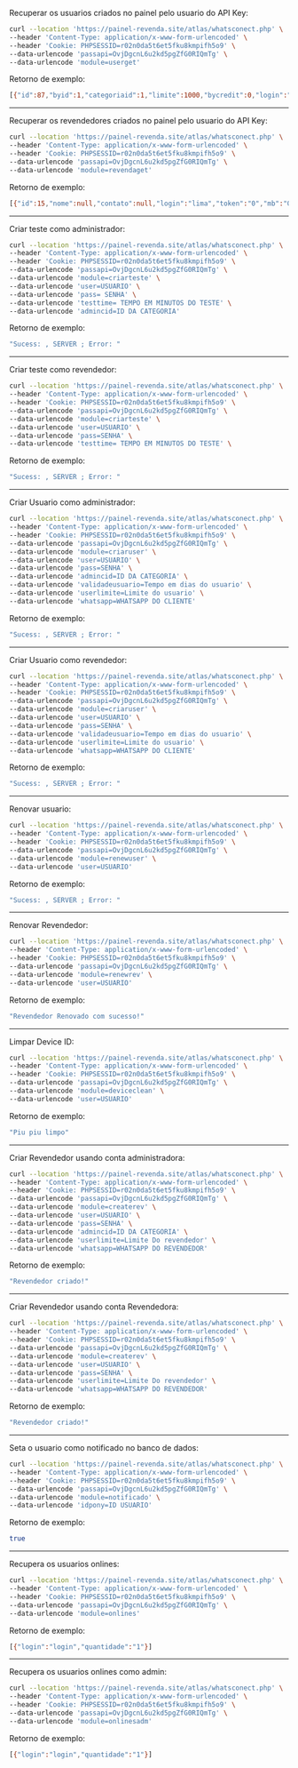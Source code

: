 Recuperar os usuarios criados no painel pelo usuario do API Key:

```sh
curl --location 'https://painel-revenda.site/atlas/whatsconect.php' \
--header 'Content-Type: application/x-www-form-urlencoded' \
--header 'Cookie: PHPSESSID=r02n0da5t6et5fku8kmpifh5o9' \
--data-urlencode 'passapi=OvjDgcnL6u2kd5pgZfG0RIQmTg' \
--data-urlencode 'module=userget'
```

Retorno de exemplo: 

```sh
[{"id":87,"byid":1,"categoriaid":1,"limite":1000,"bycredit":0,"login":"lima","senha":"lima","mainid":"NULL","expira":"2025-06-04 15:33:37","lastview":"","status":"Online","valormensal":"","notificado":"nao","whatsapp":"","uuid":""}]
```

---------------------------------------

Recuperar os revendedores criados no painel pelo usuario do API Key:

```sh
curl --location 'https://painel-revenda.site/atlas/whatsconect.php' \
--header 'Content-Type: application/x-www-form-urlencoded' \
--header 'Cookie: PHPSESSID=r02n0da5t6et5fku8kmpifh5o9' \
--data-urlencode 'passapi=OvjDgcnL6u2kd5pgZfG0RIQmTg' \
--data-urlencode 'module=revendaget'
```

Retorno de exemplo: 

```sh
[{"id":15,"nome":null,"contato":null,"login":"lima","token":"0","mb":"0","senha":"lima","byid":"1","mainid":"0","accesstoken":null,"valorusuario":null,"valorrevenda":null,"idtelegram":null,"tempo":null,"tokenvenda":"0","acesstokenpaghiper":null,"formadepag":"1","tokenpaghiper":null,"whatsapp":""}]
```

---------------------------------------

Criar teste como administrador:

```sh
curl --location 'https://painel-revenda.site/atlas/whatsconect.php' \
--header 'Content-Type: application/x-www-form-urlencoded' \
--header 'Cookie: PHPSESSID=r02n0da5t6et5fku8kmpifh5o9' \
--data-urlencode 'passapi=OvjDgcnL6u2kd5pgZfG0RIQmTg' \
--data-urlencode 'module=criarteste' \
--data-urlencode 'user=USUARIO' \
--data-urlencode 'pass= SENHA' \
--data-urlencode 'testtime= TEMPO EM MINUTOS DO TESTE' \
--data-urlencode 'admincid=ID DA CATEGORIA'
```

Retorno de exemplo: 

```sh
"Sucess: , SERVER ; Error: "
```

---------------------------------------

Criar teste como revendedor:

```sh
curl --location 'https://painel-revenda.site/atlas/whatsconect.php' \
--header 'Content-Type: application/x-www-form-urlencoded' \
--header 'Cookie: PHPSESSID=r02n0da5t6et5fku8kmpifh5o9' \
--data-urlencode 'passapi=OvjDgcnL6u2kd5pgZfG0RIQmTg' \
--data-urlencode 'module=criarteste' \
--data-urlencode 'user=USUARIO' \
--data-urlencode 'pass=SENHA' \
--data-urlencode 'testtime= TEMPO EM MINUTOS DO TESTE' \
```

Retorno de exemplo: 

```sh
"Sucess: , SERVER ; Error: "
```

---------------------------------------

Criar Usuario como administrador:

```sh
curl --location 'https://painel-revenda.site/atlas/whatsconect.php' \
--header 'Content-Type: application/x-www-form-urlencoded' \
--header 'Cookie: PHPSESSID=r02n0da5t6et5fku8kmpifh5o9' \
--data-urlencode 'passapi=OvjDgcnL6u2kd5pgZfG0RIQmTg' \
--data-urlencode 'module=criaruser' \
--data-urlencode 'user=USUARIO' \
--data-urlencode 'pass=SENHA' \
--data-urlencode 'admincid=ID DA CATEGORIA' \
--data-urlencode 'validadeusuario=Tempo em dias do usuario' \
--data-urlencode 'userlimite=Limite do usuario' \
--data-urlencode 'whatsapp=WHATSAPP DO CLIENTE'
```

Retorno de exemplo: 

```sh
"Sucess: , SERVER ; Error: "
```

---------------------------------------

Criar Usuario como revendedor:

```sh
curl --location 'https://painel-revenda.site/atlas/whatsconect.php' \
--header 'Content-Type: application/x-www-form-urlencoded' \
--header 'Cookie: PHPSESSID=r02n0da5t6et5fku8kmpifh5o9' \
--data-urlencode 'passapi=OvjDgcnL6u2kd5pgZfG0RIQmTg' \
--data-urlencode 'module=criaruser' \
--data-urlencode 'user=USUARIO' \
--data-urlencode 'pass=SENHA' \
--data-urlencode 'validadeusuario=Tempo em dias do usuario' \
--data-urlencode 'userlimite=Limite do usuario' \
--data-urlencode 'whatsapp=WHATSAPP DO CLIENTE'
```

Retorno de exemplo: 

```sh
"Sucess: , SERVER ; Error: "
```

---------------------------------------

Renovar usuario:

```sh
curl --location 'https://painel-revenda.site/atlas/whatsconect.php' \
--header 'Content-Type: application/x-www-form-urlencoded' \
--header 'Cookie: PHPSESSID=r02n0da5t6et5fku8kmpifh5o9' \
--data-urlencode 'passapi=OvjDgcnL6u2kd5pgZfG0RIQmTg' \
--data-urlencode 'module=renewuser' \
--data-urlencode 'user=USUARIO'
```

Retorno de exemplo: 

```sh
"Sucess: , SERVER ; Error: "
```

---------------------------------------

Renovar Revendedor:

```sh
curl --location 'https://painel-revenda.site/atlas/whatsconect.php' \
--header 'Content-Type: application/x-www-form-urlencoded' \
--header 'Cookie: PHPSESSID=r02n0da5t6et5fku8kmpifh5o9' \
--data-urlencode 'passapi=OvjDgcnL6u2kd5pgZfG0RIQmTg' \
--data-urlencode 'module=renewrev' \
--data-urlencode 'user=USUARIO'
```

Retorno de exemplo: 

```sh
"Revendedor Renovado com sucesso!"
```

---------------------------------------

Limpar Device ID:

```sh
curl --location 'https://painel-revenda.site/atlas/whatsconect.php' \
--header 'Content-Type: application/x-www-form-urlencoded' \
--header 'Cookie: PHPSESSID=r02n0da5t6et5fku8kmpifh5o9' \
--data-urlencode 'passapi=OvjDgcnL6u2kd5pgZfG0RIQmTg' \
--data-urlencode 'module=deviceclean' \
--data-urlencode 'user=USUARIO'
```

Retorno de exemplo: 

```sh
"Piu piu limpo"
```

---------------------------------------

Criar Revendedor usando conta administradora:

```sh
curl --location 'https://painel-revenda.site/atlas/whatsconect.php' \
--header 'Content-Type: application/x-www-form-urlencoded' \
--header 'Cookie: PHPSESSID=r02n0da5t6et5fku8kmpifh5o9' \
--data-urlencode 'passapi=OvjDgcnL6u2kd5pgZfG0RIQmTg' \
--data-urlencode 'module=createrev' \
--data-urlencode 'user=USUARIO' \
--data-urlencode 'pass=SENHA' \
--data-urlencode 'admincid=ID DA CATEGORIA' \
--data-urlencode 'userlimite=Limite Do revendedor' \
--data-urlencode 'whatsapp=WHATSAPP DO REVENDEDOR'
```

Retorno de exemplo: 

```sh
"Revendedor criado!"
```

---------------------------------------

Criar Revendedor usando conta Revendedora:

```sh
curl --location 'https://painel-revenda.site/atlas/whatsconect.php' \
--header 'Content-Type: application/x-www-form-urlencoded' \
--header 'Cookie: PHPSESSID=r02n0da5t6et5fku8kmpifh5o9' \
--data-urlencode 'passapi=OvjDgcnL6u2kd5pgZfG0RIQmTg' \
--data-urlencode 'module=createrev' \
--data-urlencode 'user=USUARIO' \
--data-urlencode 'pass=SENHA' \
--data-urlencode 'userlimite=Limite Do revendedor' \
--data-urlencode 'whatsapp=WHATSAPP DO REVENDEDOR'
```

Retorno de exemplo: 

```sh
"Revendedor criado!"
```

---------------------------------------

Seta o usuario como notificado no banco de dados:

```sh
curl --location 'https://painel-revenda.site/atlas/whatsconect.php' \
--header 'Content-Type: application/x-www-form-urlencoded' \
--header 'Cookie: PHPSESSID=r02n0da5t6et5fku8kmpifh5o9' \
--data-urlencode 'passapi=OvjDgcnL6u2kd5pgZfG0RIQmTg' \
--data-urlencode 'module=notificado' \
--data-urlencode 'idpony=ID USUARIO'
```

Retorno de exemplo: 

```sh
true
```
---------------------------------------

Recupera os usuarios onlines:

```sh
curl --location 'https://painel-revenda.site/atlas/whatsconect.php' \
--header 'Content-Type: application/x-www-form-urlencoded' \
--header 'Cookie: PHPSESSID=r02n0da5t6et5fku8kmpifh5o9' \
--data-urlencode 'passapi=OvjDgcnL6u2kd5pgZfG0RIQmTg' \
--data-urlencode 'module=onlines'
```

Retorno de exemplo: 

```sh
[{"login":"login","quantidade":"1"}]
```

---------------------------------------

Recupera os usuarios onlines como admin:

```sh
curl --location 'https://painel-revenda.site/atlas/whatsconect.php' \
--header 'Content-Type: application/x-www-form-urlencoded' \
--header 'Cookie: PHPSESSID=r02n0da5t6et5fku8kmpifh5o9' \
--data-urlencode 'passapi=OvjDgcnL6u2kd5pgZfG0RIQmTg' \
--data-urlencode 'module=onlinesadm'
```

Retorno de exemplo: 

```sh
[{"login":"login","quantidade":"1"}]
```

